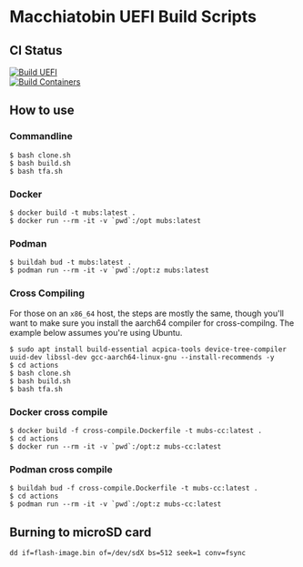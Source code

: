# Macchiatobin UEFI Build Scripts

## CI Status

[![Build UEFI](https://github.com/AdrianKoshka/macc-uefi-build-script/actions/workflows/build.yml/badge.svg)](https://github.com/AdrianKoshka/macc-uefi-build-script/actions/workflows/build.yml) <br>
[![Build Containers](https://github.com/AdrianKoshka/macc-uefi-build-script/actions/workflows/container.yml/badge.svg)](https://github.com/AdrianKoshka/macc-uefi-build-script/actions/workflows/container.yml)

## How to use

### Commandline

```shell
$ bash clone.sh
$ bash build.sh
$ bash tfa.sh
```

### Docker

```shell
$ docker build -t mubs:latest .
$ docker run --rm -it -v `pwd`:/opt mubs:latest
```

### Podman

```shell
$ buildah bud -t mubs:latest .
$ podman run --rm -it -v `pwd`:/opt:z mubs:latest
```

### Cross Compiling

For those on an `x86_64` host, the steps are mostly the same, though you'll want to make sure you install the aarch64 compiler for cross-compilng. The example below assumes you're using Ubuntu.

```shell
$ sudo apt install build-essential acpica-tools device-tree-compiler uuid-dev libssl-dev gcc-aarch64-linux-gnu --install-recommends -y
$ cd actions
$ bash clone.sh
$ bash build.sh
$ bash tfa.sh
```

### Docker cross compile

```shell
$ docker build -f cross-compile.Dockerfile -t mubs-cc:latest .
$ cd actions
$ docker run --rm -it -v `pwd`:/opt:z mubs-cc:latest
```

### Podman cross compile

```shell
$ buildah bud -f cross-compile.Dockerfile -t mubs-cc:latest .
$ cd actions
$ podman run --rm -it -v `pwd`:/opt:z mubs-cc:latest
```

## Burning to microSD card

`dd if=flash-image.bin of=/dev/sdX bs=512 seek=1 conv=fsync`
